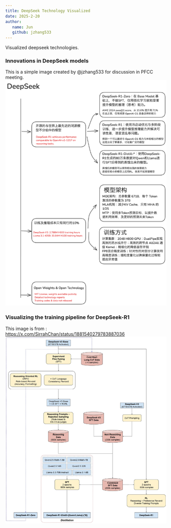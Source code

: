 ```yaml
---
title: DeepSeek Technology Visualized
date: 2025-2-20
author:
   name: Jun
   github: jzhang533
---
```


Visualized deepseek technologies.

<!-- more -->

### Innovations in DeepSeek models

This is a simple image created by @jzhang533 for discussion in PFCC meeting.
![deepseek](../images/deepseek-tech-visualized/deepseek.png)

### Visualizing the training pipeline for DeepSeek-R1

This image is from : https://x.com/SirrahChan/status/1881540279783887036
![deepseek-r1 visualized](../images/deepseek-tech-visualized/deepseek-r1-visualized.jpeg)
